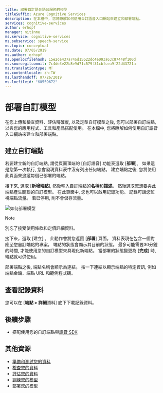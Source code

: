 ```yaml
---
title: 部署自訂語音語音服務的模型
titleSuffix: Azure Cognitive Services
description: 在本檔中, 您將瞭解如何使用自訂語音入口網站來建立和部署端點。
services: cognitive-services
author: erhopf
manager: nitinme
ms.service: cognitive-services
ms.subservice: speech-service
ms.topic: conceptual
ms.date: 07/05/2019
ms.author: erhopf
ms.openlocfilehash: 15e2ce437a746d15622dc4e093a63c87448f100d
ms.sourcegitcommit: 7c4de3e22b8e9d71c579f31cbfcea9f22d43721a
ms.translationtype: MT
ms.contentlocale: zh-TW
ms.lasthandoff: 07/26/2019
ms.locfileid: "68559672"
---
```

# <a name="deploy-a-custom-model"></a>部署自訂模型

在您上傳和檢查資料、評估精確度, 以及定型自訂模型之後, 您可以部署自訂端點, 以與您的應用程式、工具和產品搭配使用。 在本檔中, 您將瞭解如何使用自訂語音入口網站來建立和部署端點。

## <a name="create-a-custom-endpoint"></a>建立自訂端點

若要建立新的自訂端點, 請從頁面頂端的 [自訂語音] 功能表選取 [**部署**]。 如果這是您第一次執行, 您會發現資料表中沒有列出任何端點。 建立端點之後, 您將使用此頁面來追蹤每個已部署的端點。

接下來, 選取 [**新增端點**], 然後輸入自訂端點的**名稱**和**描述**。 然後選取您想要與此端點產生關聯的自訂模型。 在此頁面中, 您也可以啟用記錄功能。 記錄可讓您監視端點流量。 若已停用, 則不會儲存流量。

![如何部署模型](./media/custom-speech/custom-speech-deploy-model.png)

> [!NOTE]
> 別忘了接受使用條款和定價詳細資料。

接下來，選取 [建立]  。 此動作會將您返回 [**部署**] 頁面。 資料表現在包含一個對應至您自訂端點的專案。 端點的狀態會顯示其目前的狀態。 最多可能需要30分鐘的時間, 才能使用您的自訂模型來具現化新端點。 當部署的狀態變更為 [**完成**] 時, 端點就可供使用。

部署端點之後, 端點名稱會顯示為連結。 按一下連結以顯示端點的特定資訊, 例如端點金鑰、端點 URL 和範例程式碼。

## <a name="view-logging-data"></a>查看記錄資料

您可以在 [**端點 > 詳細**資料] 底下下載記錄資料。

## <a name="next-steps"></a>後續步驟

* 搭配使用您的自訂端點與[語音 SDK](speech-sdk.md)

## <a name="additional-resources"></a>其他資源

* [準備和測試您的資料](how-to-custom-speech-test-data.md)
* [檢查您的資料](how-to-custom-speech-inspect-data.md)
* [評估您的資料](how-to-custom-speech-evaluate-data.md)
* [訓練您的模型](how-to-custom-speech-train-model.md)
* [部署您的模型](how-to-custom-speech-deploy-model.md)

